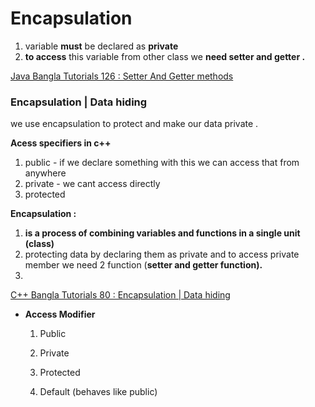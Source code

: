 # Encapsulation

1. variable **must** be declared as **private**
2. **to access** this variable from other class we **need setter and getter .**

[Java Bangla Tutorials 126 : Setter And Getter methods](https://www.youtube.com/watch?v=5zanUOGTzk8)

### Encapsulation | **Data hiding**

we use encapsulation to protect and make our data private .

**Acess specifiers in c++**

1. public - if we declare something with this we can access that from anywhere
2. private - we cant access directly
3. protected

**Encapsulation :** 

1. **is a process of combining variables and functions in a single unit (class)**
2. protecting data by declaring them as private
and to access private member we need 2 function (**setter and getter function).**
3. 

[C++ Bangla Tutorials 80 : Encapsulation | Data hiding](https://youtu.be/3bGbh5pMrYU)

- **Access Modifier**
    
    1. Public
    
    2. Private
    
    3. Protected
    
    4. Default (behaves like public)